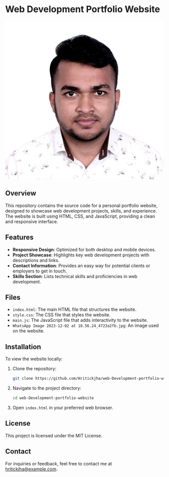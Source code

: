# Web Development Portfolio Website

![Portfolio Screenshot](WhatsApp%20Image%202023-12-02%20at%2018.56.24_4723a2fb.jpg)

## Overview

This repository contains the source code for a personal portfolio website, designed to showcase web development projects, skills, and experience. The website is built using HTML, CSS, and JavaScript, providing a clean and responsive interface.

## Features

- **Responsive Design**: Optimized for both desktop and mobile devices.
- **Project Showcase**: Highlights key web development projects with descriptions and links.
- **Contact Information**: Provides an easy way for potential clients or employers to get in touch.
- **Skills Section**: Lists technical skills and proficiencies in web development.

## Files

- `index.html`: The main HTML file that structures the website.
- `style.css`: The CSS file that styles the website.
- `main.js`: The JavaScript file that adds interactivity to the website.
- `WhatsApp Image 2023-12-02 at 18.56.24_4723a2fb.jpg`: An image used on the website.

## Installation

To view the website locally:

1. Clone the repository:
    ```bash
    git clone https://github.com/Hritickjha/web-Development-portfolio-website.git
    ```
2. Navigate to the project directory:
    ```bash
    cd web-Development-portfolio-website
    ```
3. Open `index.html` in your preferred web browser.

## License

This project is licensed under the MIT License.

## Contact

For inquiries or feedback, feel free to contact me at hritickjha@example.com.
